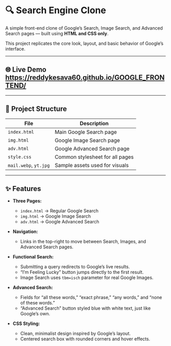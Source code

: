 # 🔍 Search Engine Clone

A simple front-end clone of Google’s Search, Image Search, and Advanced Search pages — built using **HTML and CSS only**.

This project replicates the core look, layout, and basic behavior of Google’s interface.


---

## 🌐 Live Demo  https://reddykesava60.github.io/GOOGLE_FRONTEND/

---

## 🧱 Project Structure

| File | Description |
|------|--------------|
| `index.html` | Main Google Search page |
| `img.html` | Google Image Search page |
| `adv.html` | Google Advanced Search page |
| `style.css` | Common stylesheet for all pages |
| `mail.webp`, `yt.jpg` | Sample assets used for visuals |

---

## ✨ Features

- **Three Pages:**  
  - `index.html` → Regular Google Search  
  - `img.html` → Google Image Search  
  - `adv.html` → Google Advanced Search  

- **Navigation:**  
  - Links in the top-right to move between Search, Images, and Advanced Search pages.  

- **Functional Search:**  
  - Submitting a query redirects to Google’s live results.  
  - “I’m Feeling Lucky” button jumps directly to the first result.  
  - Image Search uses `tbm=isch` parameter for real Google Images.  

- **Advanced Search:**  
  - Fields for “all these words,” “exact phrase,” “any words,” and “none of these words.”  
  - “Advanced Search” button styled blue with white text, just like Google’s own.  

- **CSS Styling:**  
  - Clean, minimalist design inspired by Google’s layout.  
  - Centered search box with rounded corners and hover effects.  

